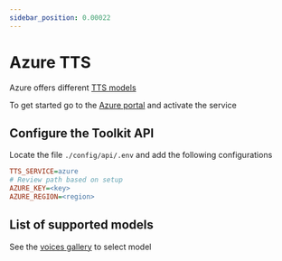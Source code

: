```yaml
---
sidebar_position: 0.00022
---
```


# Azure TTS

Azure offers different [TTS models](https://learn.microsoft.com/en-us/azure/ai-services/speech-service/text-to-speech)

To get started go to the [Azure portal](https://ms.portal.azure.com/) and activate the service

## Configure the Toolkit API

Locate the file `./config/api/.env` and add the following configurations

```ini
TTS_SERVICE=azure
# Review path based on setup
AZURE_KEY=<key>
AZURE_REGION=<region>
```

## List of supported models

See the [voices gallery](https://speech.microsoft.com/portal/66101536a9a84225af598690505f3ce6/voicegallery) to select model
